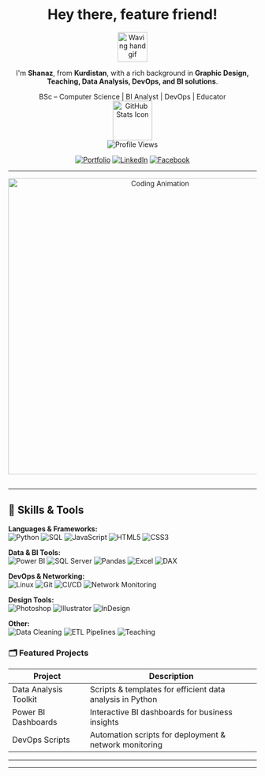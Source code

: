 <div align="center">
  <h1><b> Hey there, feature friend! </b></h1>
  <img src="https://media.giphy.com/media/hvRJCLFzcasrR4ia7z/giphy.gif" width="60" alt="Waving hand gif"/>
  <p>I'm <b>Shanaz</b>, from <b>Kurdistan</b>, with a rich background in <b>Graphic Design, Teaching, Data Analysis, DevOps, and BI solutions</b>.</p>
  BSc – Computer Science | BI Analyst | DevOps | Educator
</div>

<div align="center">
    <img src="https://img.icons8.com/fluency/96/combo-chart.png" alt="GitHub Stats Icon" width="80"/><br>
    <img src="https://komarev.com/ghpvc/?username=YourUsername&label=Profile%20views&color=blue&style=flat" alt="Profile Views"/>
</div>
<div align="center">

[![Portfolio](https://img.shields.io/badge/Portfolio-%230A66C2.svg?&style=for-the-badge)](https://shanaz197.github.io/portfolio)
[![LinkedIn](https://img.shields.io/badge/LinkedIn-%230A66C2.svg?&style=for-the-badge&logo=linkedin&logoColor=white)](https://linkedin.com/in/shanaz-karim-409bb279)
[![Facebook](https://img.shields.io/badge/Facebook-%231877F2.svg?&style=for-the-badge&logo=facebook&logoColor=white)](https://www.facebook.com/cxr.fw.3)

</div>

---

<div align="center">
  <img src="https://media.giphy.com/media/L1R1tvI9svkIWwpVYr/giphy.gif" width="600" alt="Coding Animation"/>
</div>

## </div>

<!-- <div align="center">
<h1> 👩‍💻 Professional Experience<h1>
</div>
### <img src="iQ Online Logo.svg"> iQ Group Company

- **BI Analyst** – Commercial Department (Jan 2024 – Present, Part-Time)
- **Data Analyst** – Commercial Department (Dec 2021 – Dec 2023)
- **Net DevOps Engineer** – Access Network Department (Sep 2021 – Dec 2021)
- **Application Support Engineer** – DevOps (Nov 2020 – Sep 2021)
  Assisted Application Support until Dec 2023 -->

---

## 🚀 Skills & Tools

**Languages & Frameworks:**  
![Python](https://img.shields.io/badge/Python-3776AB?style=for-the-badge&logo=python&logoColor=white)
![SQL](https://img.shields.io/badge/SQL-003B57?style=for-the-badge&logo=databricks&logoColor=white)
![JavaScript](https://img.shields.io/badge/JavaScript-F7DF1E?style=for-the-badge&logo=javascript&logoColor=black)
![HTML5](https://img.shields.io/badge/HTML5-E34F26?style=for-the-badge&logo=html5&logoColor=white)
![CSS3](https://img.shields.io/badge/CSS3-1572B6?style=for-the-badge&logo=css3&logoColor=white)

**Data & BI Tools:**  
![Power BI](https://img.shields.io/badge/Power%20BI-F2C811?style=for-the-badge&logo=powerbi&logoColor=black)
![SQL Server](https://img.shields.io/badge/SQL%20Server-CC2927?style=for-the-badge&logo=microsoftsqlserver&logoColor=white)
![Pandas](https://img.shields.io/badge/Pandas-150458?style=for-the-badge&logo=pandas&logoColor=white)
![Excel](https://img.shields.io/badge/Microsoft%20Excel-217346?style=for-the-badge&logo=microsoftexcel&logoColor=white)
![DAX](https://img.shields.io/badge/DAX-4479A1?style=for-the-badge&logo=data&logoColor=white)

**DevOps & Networking:**  
![Linux](https://img.shields.io/badge/Linux-FCC624?style=for-the-badge&logo=linux&logoColor=black)
![Git](https://img.shields.io/badge/Git-F05032?style=for-the-badge&logo=git&logoColor=white)
![CI/CD](https://img.shields.io/badge/CI%2FCD-2F4F4F?style=for-the-badge&logo=githubactions&logoColor=white)
![Network Monitoring](https://img.shields.io/badge/Network%20Monitoring-1F618D?style=for-the-badge&logo=cisco&logoColor=white)

**Design Tools:**  
![Photoshop](https://img.shields.io/badge/Photoshop-31A8FF?style=for-the-badge&logo=adobephotoshop&logoColor=white)
![Illustrator](https://img.shields.io/badge/Illustrator-FF9A00?style=for-the-badge&logo=adobeillustrator&logoColor=white)
![InDesign](https://img.shields.io/badge/InDesign-FF3366?style=for-the-badge&logo=adobeindesign&logoColor=white)

**Other:**  
![Data Cleaning](https://img.shields.io/badge/Data%20Cleaning-4B0082?style=for-the-badge&logo=databricks&logoColor=white)
![ETL Pipelines](https://img.shields.io/badge/ETL%20Pipelines-FF8C00?style=for-the-badge&logo=apacheairflow&logoColor=white)
![Teaching](https://img.shields.io/badge/Teaching-FFD700?style=for-the-badge&logo=googleclassroom&logoColor=black)

### 🗂 Featured Projects

| Project               | Description                                               |
| --------------------- | --------------------------------------------------------- |
| Data Analysis Toolkit | Scripts & templates for efficient data analysis in Python |
| Power BI Dashboards   | Interactive BI dashboards for business insights           |
| DevOps Scripts        | Automation scripts for deployment & network monitoring    |

---

---
